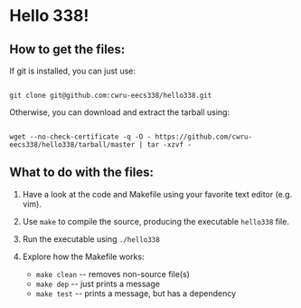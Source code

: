 Hello 338!
==========

How to get the files:
---------------------

If git is installed, you can just use:
<pre><code>
git clone git@github.com:cwru-eecs338/hello338.git
</code></pre>

Otherwise, you can download and extract the tarball using:
<pre><code>
wget --no-check-certificate -q -O - https://github.com/cwru-eecs338/hello338/tarball/master | tar -xzvf -
</code></pre>

What to do with the files:
--------------------------

1. Have a look at the code and Makefile using your favorite text editor (e.g. vim).

2. Use <code>make</code> to compile the source, producing the executable <code>hello338</code> file.

3. Run the executable using <code>./hello338</code>

4. Explore how the Makefile works:
   - <code>make clean</code> -- removes non-source file(s)
   - <code>make dep</code> -- just prints a message
   - <code>make test</code> -- prints a message, but has a dependency
